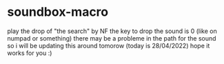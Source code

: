 # soundbox-macro
play the drop of "the search" by NF
the key to drop the sound is 0 (like on numpad or something)
there may be a probleme in the path for the sound so i will be updating this around tomorow (today is 28/04/2022)
hope it works for you :)
